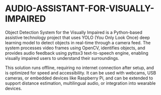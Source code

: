 # AUDIO-ASSISTANT-FOR-VISUALLY-IMPAIRED
Object Detection System for the Visually Impaired is a Python-based assistive technology project that uses YOLO (You Only Look Once) deep learning model to detect objects in real-time through a camera feed. The system processes video frames using OpenCV, identifies objects, and provides audio feedback using pyttsx3 text-to-speech engine, enabling visually impaired users to understand their surroundings.

This solution runs offline, requiring no internet connection after setup, and is optimized for speed and accessibility. It can be used with webcams, USB cameras, or embedded devices like Raspberry Pi, and can be extended to support distance estimation, multilingual audio, or integration into wearable devices.
